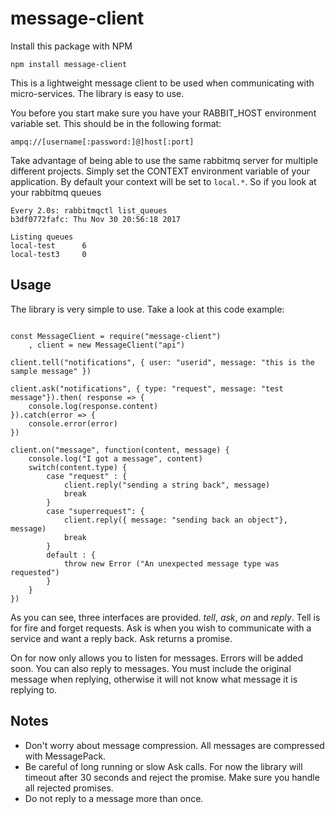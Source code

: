 # message-client

Install this package with NPM

    npm install message-client

This is a lightweight message client to be used when communicating with micro-services. The library is easy to use. 

You before you start make sure you have your RABBIT_HOST environment variable set. This should be in the following format:

    ampq://[username[:password:]@]host[:port]

Take advantage of being able to use the same rabbitmq server for multiple different projects. Simply set the CONTEXT environment variable of your application. By default your context will be set to ```local.*```. So if you look at your rabbitmq queues

```
Every 2.0s: rabbitmqctl list_queues                                               b3df0772fafc: Thu Nov 30 20:56:18 2017

Listing queues
local-test      6
local-test3     0
```

## Usage

The library is very simple to use. Take a look at this code example:

```javscript

const MessageClient = require("message-client")
    , client = new MessageClient("api")

client.tell("notifications", { user: "userid", message: "this is the sample message" })

client.ask("notifications", { type: "request", message: "test message"}).then( response => {
    console.log(response.content)
}).catch(error => {
    console.error(error)
})

client.on("message", function(content, message) {
    console.log("I got a message", content)
    switch(content.type) {
        case "request" : {
            client.reply("sending a string back", message)
            break
        }
        case "superrequest": {
            client.reply({ message: "sending back an object"}, message)
            break
        }
        default : {
            throw new Error ("An unexpected message type was requested")
        }
    }
})
```

As you can see, three interfaces are provided. *tell*, *ask*, *on* and *reply*. Tell is for fire and forget requests. Ask is when you wish to communicate with a service and want a reply back. Ask returns a promise.

On for now only allows you to listen for messages. Errors will be added soon. You can also reply to messages. You must include the original message when replying, otherwise it will not know what message it is replying to.

## Notes

* Don't worry about message compression. All messages are compressed with MessagePack. 
* Be careful of long running or slow Ask calls. For now the library will timeout after 30 seconds and reject the promise. Make sure you handle all rejected promises.
* Do not reply to a message more than once.